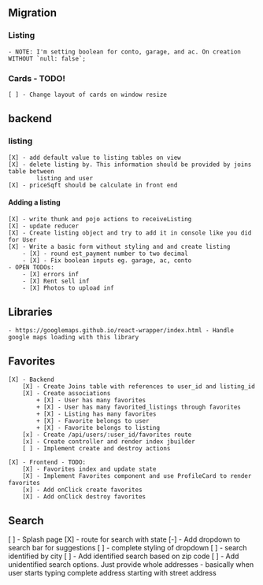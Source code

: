 ## Migration
### Listing
    - NOTE: I'm setting boolean for conto, garage, and ac. On creation WITHOUT `null: false`;

### Cards - TODO!
    [ ] - Change layout of cards on window resize


## backend
### listing
    [X] - add default value to listing tables on view
    [X] - delete listing by. This information should be provided by joins table between
            listing and user
    [X] - priceSqft should be calculate in front end

#### Adding a listing
    [X] - write thunk and pojo actions to receiveListing
    [X] - update reducer
    [X] - Create listing object and try to add it in console like you did for User
    [X] - Write a basic form without styling and and create listing
        - [X] - round est_payment number to two decimal
        - [X] - Fix boolean inputs eg. garage, ac, conto
    - OPEN TODOs:
        - [X] errors inf
        - [X] Rent sell inf
        - [X] Photos to upload inf

## Libraries
    - https://googlemaps.github.io/react-wrapper/index.html - Handle google maps loading with this library

## Favorites
    [X] - Backend
        [X] - Create Joins table with references to user_id and listing_id
        [X] - Create associations
            + [X] - User has many favorites
            + [X] - User has many favorited_listings through favorites
            + [X] - Listing has many favorites
            + [X] - Favorite belongs to user
            + [X] - Favorite belongs to listing
        [x] - Create /api/users/:user_id/favorites route
        [x] - Create controller and render index jbuilder
        [ ] - Implement create and destroy actions

    [X] - Frontend - TODO:
        [X] - Favorites index and update state
        [X] - Implement Favorites component and use ProfileCard to render favorites
        [x] - Add onClick create favorites
        [X] - Add onClick destroy favorites
## Search
[ ] - Splash page
    [X] - route for search with state
    [-] - Add dropdown to search bar for suggestions
    [ ] - complete styling of dropdown
    [ ] - search identified by city
    [ ] - Add identified search based on zip code
    [ ] - Add unidentified search options. Just provide whole addresses - basically when user starts typing complete address starting with street address
